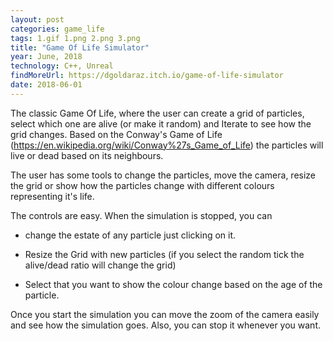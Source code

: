 ```yaml
---
layout: post
categories: game_life
tags: 1.gif 1.png 2.png 3.png
title: "Game Of Life Simulator"
year: June, 2018
technology: C++, Unreal
findMoreUrl: https://dgoldaraz.itch.io/game-of-life-simulator
date: 2018-06-01
---
```


The classic Game Of Life, where the user can create a grid of particles, select which one are alive (or make it random) and Iterate to see how the grid changes. Based on the Conway's Game of Life (https://en.wikipedia.org/wiki/Conway%27s_Game_of_Life) the particles will live or dead based on its neighbours.

The user has some tools to change the particles, move the camera, resize the grid or show how the particles change with different colours representing it's life.


The controls are easy. When the simulation is stopped, you can 

- change the estate of any particle just clicking on it. 

- Resize the Grid with new particles (if you select the random tick the alive/dead ratio will change the grid)

- Select that you want to show the colour change based on the age of the particle.

Once you start the simulation you can move the zoom of the camera easily and see how the simulation goes. Also, you can stop it whenever you want.